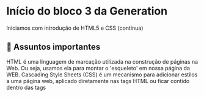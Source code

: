 # Início do bloco 3 da Generation

Iniciamos com introdução de HTML5 e CSS (continua)

## 🚀 Assuntos importantes

HTML é uma linguagem de marcação utilizada na construção de páginas na Web. Ou seja, usamos ela para montar o 'esqueleto' em nossa página da WEB.
Cascading Style Sheets (CSS) é um mecanismo para adicionar estilos a uma página web, aplicado diretamente nas tags HTML ou ficar contido dentro das tags <style>. Com isso podemos montar a 'pele' da nossa página na WEB.

### 📋 Pré-requisitos

De que coisas você precisa para instalar o software e como instalá-lo?
Tenha o VScode instalado em sua máquina.

```
Dar exemplos
```

### 🔧 Começando


<!DOCTYPE html>
<html>
<head>
<meta charset="UTF-8"/>
<title>Document</title>
</head>
<body>
<!-- Conteúdo -->
</body>
</html>
Referencia: https://www.devmedia.com.br/html-basico-codigos-html/16596


Termine com um exemplo de como obter dados do sistema ou como usá-los para uma pequena demonstração.

## 🎁 Expressões de gratidão

* Conte a outras pessoas sobre este projeto 📢;
* Convide alguém da equipe para uma churrasco 🍖;
* Um agradecimento publicamente 🫂;
* etc.


---
⌨️ com ❤️ por [Danilo Moraes](https://github.com/Kaluribr) 😊